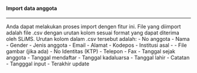 #### Import data anggota
 <hr>
Anda dapat melakukan proses import dengen fitur ini. File yang diimport adalah file .csv dengan urutan kolom sesuai format yang dapat diterima oleh SLiMS. Urutan kolom dalam .csv tersebut adalah: 
- No anggota
- Nama
- Gender 
- Jenis anggota
- Email
- Alamat
- Kodepos
- Institusi asal
- 
- File gambar (jika ada)
- No Identitas (KTP)
- Telepon
- Fax
- Tanggal sejak anggota
- Tanggal mendaftar
- Tanggal kadaluarsa
- Tanggal lahir
- Catatan
- Tangggal input
- Terakhir update